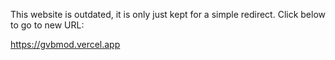 This website is outdated, it is only just kept for a simple redirect.
Click below to go to new URL:

https://gvbmod.vercel.app
